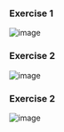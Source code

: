 ### Exercise 1

![image](https://user-images.githubusercontent.com/33375292/134731689-7a48f81c-cf61-48a8-9ed1-d969a4386487.png)

### Exercise 2

![image](https://user-images.githubusercontent.com/33375292/134731860-9651e92c-2bac-48f9-b6a0-e1f8303c1686.png)

### Exercise 2

![image](https://user-images.githubusercontent.com/33375292/134731834-368b4ea1-a9d6-4935-a690-c9729d3e260f.png)
